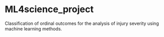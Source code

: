 # ML4science_project
Classification of ordinal outcomes for the analysis of injury severity using machine learning methods.
